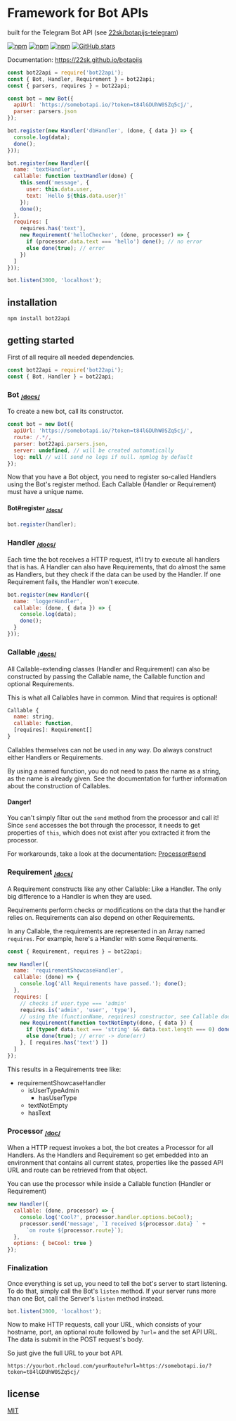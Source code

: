 # Framework for Bot APIs
built for the Telegram Bot API (see [22sk/botapijs-telegram][botapijs-telegram])

[![npm](https://img.shields.io/npm/v/bot22api.svg?style=flat-square)](https://www.npmjs.com/package/bot22api)
[![npm](https://img.shields.io/npm/l/bot22api.svg?style=flat-square)](https://www.npmjs.com/package/bot22api)
[![npm](https://img.shields.io/npm/dt/bot22api.svg?style=flat-square)](https://www.npmjs.com/package/bot22api)
[![GitHub stars](https://img.shields.io/github/stars/22sk/botapijs.svg?style=social&label=Star)](https://github.com/22sk/botapijs)

Documentation: https://22sk.github.io/botapijs

```javascript
const bot22api = require('bot22api');
const { Bot, Handler, Requirement } = bot22api;
const { parsers, requires } = bot22api;

const bot = new Bot({
  apiUrl: 'https://somebotapi.io/?token=t84lGDUhW0SZq5cj/',
  parser: parsers.json
});

bot.register(new Handler('dbHandler', (done, { data }) => {
  console.log(data);
  done();
}));

bot.register(new Handler({
  name: 'textHandler',
  callable: function textHandler(done) {
    this.send('message', {
      user: this.data.user,
      text: `Hello ${this.data.user}!`
    });
    done();
  },
  requires: [
    requires.has('text'),
    new Requirement('helloChecker', (done, processor) => {
      if (processor.data.text === 'hello') done(); // no error
      else done(true); // error
    })
  ]
}));

bot.listen(3000, 'localhost');
```

## installation
```
npm install bot22api
```


## getting started

First of all require all needed dependencies.
```javascript
const bot22api = require('bot22api');
const { Bot, Handler } = bot22api;
```

### Bot <sub>**[/docs/][Bot]**</sub>

To create a new bot, call its constructor.
```javascript
const bot = new Bot({
  apiUrl: 'https://somebotapi.io/?token=t84lGDUhW0SZq5cj/',
  route: /.*/,
  parser: bot22api.parsers.json,
  server: undefined, // will be created automatically
  log: null // will send no logs if null. npmlog by default
});
```

Now that you have a Bot object, you need to register so-called Handlers using
the Bot's register method. Each Callable (Handler or Requirement) must have a
unique name.

#### Bot#register <sub>[/docs/][Bot#register]</sub>

```javascript
bot.register(handler);
```

### Handler <sub>[/docs/][Handler]</sub>

Each time the bot receives a HTTP request, it'll try to execute all handlers
that is has. A Handler can also have Requirements, that do almost the same as
Handlers, but they check if the data can be used by the Handler. If one
Requirement fails, the Handler won't execute.

```javascript
bot.register(new Handler({
  name: 'loggerHandler',
  callable: (done, { data }) => {
    console.log(data);
    done();
  }
}));
```
### Callable <sub>[/docs/][Callable]</sub>

All Callable-extending classes (Handler and Requirement) can also be constructed
by passing the Callable name, the Callable function and optional Requirements.

This is what all Callables have in common. Mind that requires is optional!
```javascript
Callable {
  name: string,
  callable: function,
  [requires]: Requirement[]
}
```
Callables themselves can not be used in any way. Do always construct either
Handlers or Requirements.

By using a named function, you do not need to pass the name as a string, as the
name is already given. See the documentation for further information about the
construction of Callables.

#### Danger!

You can't simply filter out the `send` method from the processor and call it!
Since `send` accesses the bot through the processor, it needs to get properties
of `this`, which does not exist after you extracted it from the processor.

For workarounds, take a look at the documentation: [Processor#send]

### Requirement <sub>[/docs/][Requirement]</sub>

A Requirement constructs like any other Callable: Like a Handler.
The only big difference to a Handler is when they are used.

Requirements perform checks or modifications on the data that the handler relies
on. Requirements can also depend on other Requirements.

In any Callable, the requirements are represented in an Array named `requires`.
For example, here's a Handler with some Requirements.

```javascript
const { Requirement, requires } = bot22api;
```
```javascript
new Handler({
  name: 'requirementShowcaseHandler',
  callable: (done) => {
    console.log('All Requirements have passed.'); done();
  },
  requires: [
    // checks if user.type === 'admin'
    requires.is('admin', 'user', 'type'),
    // using the (functionName, requires) constructor, see Callable doc
    new Requirement(function textNotEmpty(done, { data }) {
      if (typeof data.text === 'string' && data.text.length === 0) done();
      else done(true); // error -> done(err)
    }, [ requires.has('text') ])
  ]
});
```

This results in a Requirements tree like:
- requirementShowcaseHandler
  - isUserTypeAdmin
    - hasUserType
  - textNotEmpty
   - hasText


### Processor <sub>[/doc/][Processor]</sub>

When a HTTP request invokes a bot, the bot creates a Processor for all Handlers.
As the Handlers and Requirement so get embedded into an environment that
contains all current states, properties like the passed API URL and route can
be retrieved from that object.

You can use the processor while inside a Callable function
(Handler or Requirement)

```javascript
new Handler({
  callable: (done, processor) => {
    console.log('Cool?', processor.handler.options.beCool);
    processor.send('message', `I received ${processor.data} ` +
      `on route ${processor.route}`);
  },
  options: { beCool: true }
});
```

### Finalization

Once everything is set up, you need to tell the bot's server to start listening.
To do that, simply call the Bot's `listen` method. If your server runs more
than one Bot, call the Server's `listen` method instead.

```javascript
bot.listen(3000, 'localhost');
```

Now to make HTTP requests, call your URL, which consists of your hostname,
port, an optional route followed by `?url=` and the set API URL. The data is
submit in the POST request's body.

So just give the full URL to your bot API.

```
https://yourbot.rhcloud.com/yourRoute?url=https://somebotapi.io/?token=t84lGDUhW0SZq5cj/
```

## license
[MIT](LICENSE)


[botapijs-telegram]: https://github.com/22sk/botapijs-telegram
[Bot]: https://22sk.github.io/botapijs/Bot.html
[Bot#register]: https://22sk.github.io/botapijs/Bot.html#register
[Server]: https://22sk.github.io/botapijs/Server.html
[Handler]: https://22sk.github.io/botapijs/Handler.html
[Callable]: https://22sk.github.io/botapijs/Callable.html
[Requirement]: https://22sk.github.io/botapijs/Requirement.html
[Processor#send]: https://22sk.github.io/botapijs/Processor.html#send
[Processor]: https://22sk.github.io/botapijs/Processor.html
